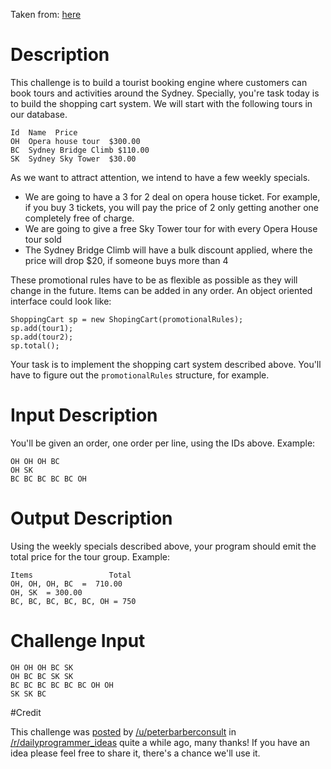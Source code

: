 Taken from: [here](https://www.reddit.com/r/dailyprogrammer/comments/6d29om/20170524_challenge_316_intermediate_sydney/)

# Description

This challenge is to build a tourist booking engine where customers can book tours and activities around the Sydney. Specially, you're task today is to build the shopping cart system. We will start with the following tours in our database.
```
Id  Name  Price
OH  Opera house tour  $300.00
BC  Sydney Bridge Climb $110.00
SK  Sydney Sky Tower  $30.00
```
As we want to attract attention, we intend to have a few weekly specials.

- We are going to have a 3 for 2 deal on opera house ticket. For example, if you buy 3 tickets, you will pay the price of 2 only getting another one completely free of charge.
- We are going to give a free Sky Tower tour for with every Opera House tour sold
- The Sydney Bridge Climb will have a bulk discount applied, where the price will drop $20, if someone buys more than 4

These promotional rules have to be as flexible as possible as they will change in the future. Items can be added in any order.
An object oriented interface could look like:

```
ShoppingCart sp = new ShopingCart(promotionalRules);
sp.add(tour1);
sp.add(tour2);
sp.total();
```

Your task is to implement the shopping cart system described above. You'll have to figure out the `promotionalRules` structure, for example.

# Input Description

You'll be given an order, one order per line, using the IDs above. Example:
```
OH OH OH BC
OH SK
BC BC BC BC BC OH
```

# Output Description

Using the weekly specials described above, your program should emit the total price for the tour group. Example:
```
Items                 Total
OH, OH, OH, BC  =  710.00
OH, SK  = 300.00
BC, BC, BC, BC, BC, OH = 750
```

# Challenge Input

```
OH OH OH BC SK
OH BC BC SK SK
BC BC BC BC BC BC OH OH
SK SK BC
```

#Credit

This challenge was [posted](https://www.reddit.com/r/dailyprogrammer_ideas/comments/42n3zu/sydney_tourist_shopping_cart/) by [/u/peterbarberconsult](https://www.reddit.com/user/peterbarberconsult) in [/r/dailyprogrammer_ideas](https://www.reddit.com/r/dailyprogrammer_ideas/) quite a while ago, many thanks! If you have an idea please feel free to share it, there's a chance we'll use it.